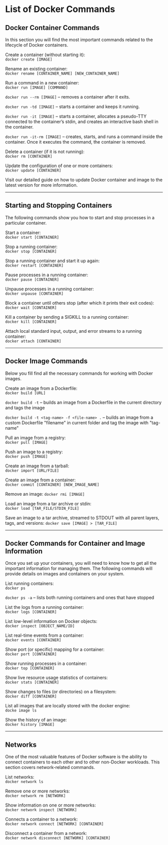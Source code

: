 # List of Docker Commands
## Docker Container Commands
In this section you will find the most important commands related to the lifecycle of Docker containers.

Create a container (without starting it):  
`docker create [IMAGE]`

Rename an existing container:  
`docker rename [CONTAINER_NAME] [NEW_CONTAINER_NAME]`

Run a command in a new container:  
`docker run [IMAGE] [COMMAND]`

`docker run --rm [IMAGE]` – removes a container after it exits.

`docker run -td [IMAGE]` – starts a container and keeps it running.

`docker run -it [IMAGE]` – starts a container, allocates a pseudo-TTY connected to the container’s stdin, and creates an interactive bash shell in the container.

`docker run -it-rm [IMAGE]` – creates, starts, and runs a command inside the container. Once it executes the command, the container is removed.

Delete a container (if it is not running):  
`docker rm [CONTAINER]`

Update the configuration of one or more containers:  
`docker update [CONTAINER]`

Visit our detailed guide on how to update Docker container and image to the latest version for more information.

---

## Starting and Stopping Containers
The following commands show you how to start and stop processes in a particular container.

Start a container:  
`docker start [CONTAINER]`

Stop a running container:  
`docker stop [CONTAINER]`

Stop a running container and start it up again:  
`docker restart [CONTAINER]`

Pause processes in a running container:  
`docker pause [CONTAINER]`

Unpause processes in a running container:  
`docker unpause [CONTAINER]`

Block a container until others stop (after which it prints their exit codes):  
`docker wait [CONTAINER]`

Kill a container by sending a SIGKILL to a running container:  
`docker kill [CONTAINER]`

Attach local standard input, output, and error streams to a running container:  
`docker attach [CONTAINER]`

---
## Docker Image Commands
Below you fill find all the necessary commands for working with Docker images.

Create an image from a Dockerfile:  
`docker build [URL]`

`docker build -t` – builds an image from a Dockerfile in the current directory and tags the image

`docker build -t <tag-name> -f <file-name> .` – builds an image from a custom Dockerfile "filename" in current folder and tag the image with "tag-name"

Pull an image from a registry:    
`docker pull [IMAGE]`

Push an image to a registry:  
`docker push [IMAGE]`

Create an image from a tarball:  
`docker import [URL/FILE]`

Create an image from a container:  
`docker commit [CONTAINER] [NEW_IMAGE_NAME]`

Remove an image:
`docker rmi [IMAGE]`

Load an image from a tar archive or stdin:  
`docker load [TAR_FILE/STDIN_FILE]`

Save an image to a tar archive, streamed to STDOUT with all parent layers, tags, and versions:
`docker save [IMAGE] > [TAR_FILE]`

---

## Docker Commands for Container and Image Information
Once you set up your containers, you will need to know how to get all the important information for managing them. The following commands will provide details on images and containers on your system.

List running containers:  
`docker ps`

`docker ps -a` – lists both running containers and ones that have stopped

List the logs from a running container:  
`docker logs [CONTAINER]`

List low-level information on Docker objects:  
`docker inspect [OBJECT_NAME/ID]`

List real-time events from a container:  
`docker events [CONTAINER]`

Show port (or specific) mapping for a container:  
`docker port [CONTAINER]`

Show running processes in a container:  
`docker top [CONTAINER]`

Show live resource usage statistics of containers:  
`docker stats [CONTAINER]`

Show changes to files (or directories) on a filesystem:  
`docker diff [CONTAINER]`

List all images that are locally stored with the docker engine:  
`docke image ls`

Show the history of an image:  
`docker history [IMAGE]`

---

## Networks
One of the most valuable features of Docker software is the ability to connect containers to each other and to other non-Docker workloads. This section covers network-related commands.

List networks:  
`docker network ls`

Remove one or more networks:  
`docker network rm [NETWORK]`

Show information on one or more networks:  
`docker network inspect [NETWORK]`

Connects a container to a network:  
`docker network connect [NETWORK] [CONTAINER]`

Disconnect a container from a network:  
`docker network disconnect [NETWORK] [CONTAINER]`


